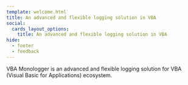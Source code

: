 ```yaml
---
template: welcome.html
title: An advanced and flexible logging solution in VBA
social:
  cards_layout_options:
    title: An advanced and flexible logging solution in VBA
hide:
  - footer
  - feedback
---
```


VBA Monologger is an advanced and flexible logging solution for VBA (Visual Basic for Applications) ecosystem. 

